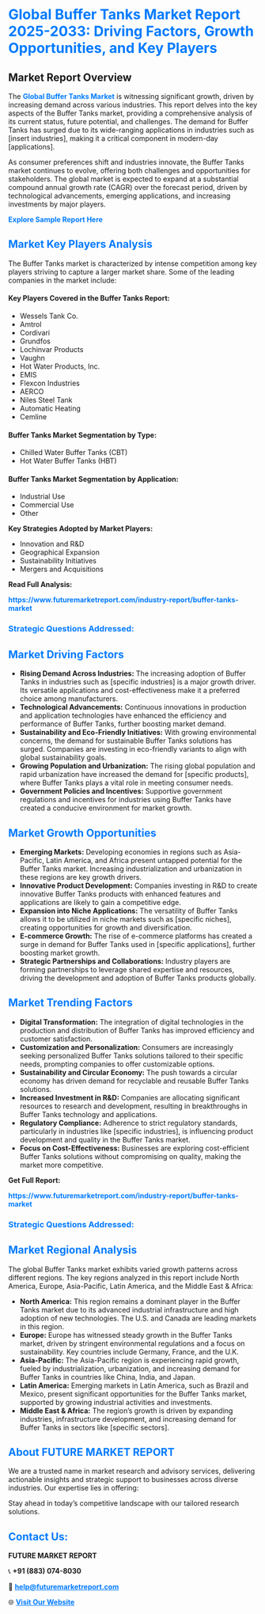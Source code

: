 <h1 style="color: #007BFF;">Global Buffer Tanks Market Report 2025-2033: Driving Factors, Growth Opportunities, and Key Players</h1>

<section id="overview">
<h2>Market Report Overview</h2>
<p>The <a href="https://www.futuremarketreport.com/industry-report/buffer-tanks-market" style="color: #007BFF; text-decoration: none;"><strong>Global Buffer Tanks Market</strong></a> is witnessing significant growth, driven by increasing demand across various industries. This report delves into the key aspects of the Buffer Tanks market, providing a comprehensive analysis of its current status, future potential, and challenges. The demand for Buffer Tanks has surged due to its wide-ranging applications in industries such as [insert industries], making it a critical component in modern-day [applications].</p>
<p>As consumer preferences shift and industries innovate, the Buffer Tanks market continues to evolve, offering both challenges and opportunities for stakeholders. The global market is expected to expand at a substantial compound annual growth rate (CAGR) over the forecast period, driven by technological advancements, emerging applications, and increasing investments by major players.</p>
</section>

<section id="overview">
<p><a href="https://www.futuremarketreport.com/request-sample/reportId=86664" style="color: #007BFF; text-decoration: none;"><strong>Explore Sample Report Here</strong></a></p>
</section>

<section id="key-players">
<h2 style="color: #007BFF;">Market Key Players Analysis</h2>
<p>The Buffer Tanks market is characterized by intense competition among key players striving to capture a larger market share. Some of the leading companies in the market include:</p>
<h4>Key Players Covered in the Buffer Tanks Report:</h4>
<ul><li>Wessels Tank Co.</li><li>Amtrol</li><li>Cordivari</li><li>Grundfos</li><li>Lochinvar Products</li><li>Vaughn</li><li>Hot Water Products, Inc.</li><li>EMIS</li><li>Flexcon Industries</li><li>AERCO</li><li>Niles Steel Tank</li><li>Automatic Heating</li><li>Cemline</li></ul>
<h4>Buffer Tanks Market Segmentation by Type:</h4>
<ul><li>Chilled Water Buffer Tanks (CBT)</li><li>Hot Water Buffer Tanks (HBT)</li></ul>

<h4>Buffer Tanks Market Segmentation by Application:</h4>
<ul><li>Industrial Use</li><li>Commercial Use</li><li>Other</li></ul>
<p><strong>Key Strategies Adopted by Market Players:</strong></p>
<ul>
<li>Innovation and R&D</li>
<li>Geographical Expansion</li>
<li>Sustainability Initiatives</li>
<li>Mergers and Acquisitions</li>
</ul>
</section>

<section>
<p><strong>Read Full Analysis: </strong></p><a href="https://www.futuremarketreport.com/industry-report/buffer-tanks-market" style="color: #007BFF; text-decoration: none;"><strong>https://www.futuremarketreport.com/industry-report/buffer-tanks-market</strong></a>
<h3 style="color: #007BFF;">Strategic Questions Addressed:</h3>
</section>

<section id="driving-factors">
<h2 style="color: #007BFF;">Market Driving Factors</h2>
<ul>
<li><strong>Rising Demand Across Industries:</strong> The increasing adoption of Buffer Tanks in industries such as [specific industries] is a major growth driver. Its versatile applications and cost-effectiveness make it a preferred choice among manufacturers.</li>
<li><strong>Technological Advancements:</strong> Continuous innovations in production and application technologies have enhanced the efficiency and performance of Buffer Tanks, further boosting market demand.</li>
<li><strong>Sustainability and Eco-Friendly Initiatives:</strong> With growing environmental concerns, the demand for sustainable Buffer Tanks solutions has surged. Companies are investing in eco-friendly variants to align with global sustainability goals.</li>
<li><strong>Growing Population and Urbanization:</strong> The rising global population and rapid urbanization have increased the demand for [specific products], where Buffer Tanks plays a vital role in meeting consumer needs.</li>
<li><strong>Government Policies and Incentives:</strong> Supportive government regulations and incentives for industries using Buffer Tanks have created a conducive environment for market growth.</li>
</ul>
</section>

<section id="growth-opportunities">
<h2 style="color: #007BFF;">Market Growth Opportunities</h2>
<ul>
<li><strong>Emerging Markets:</strong> Developing economies in regions such as Asia-Pacific, Latin America, and Africa present untapped potential for the Buffer Tanks market. Increasing industrialization and urbanization in these regions are key growth drivers.</li>
<li><strong>Innovative Product Development:</strong> Companies investing in R&D to create innovative Buffer Tanks products with enhanced features and applications are likely to gain a competitive edge.</li>
<li><strong>Expansion into Niche Applications:</strong> The versatility of Buffer Tanks allows it to be utilized in niche markets such as [specific niches], creating opportunities for growth and diversification.</li>
<li><strong>E-commerce Growth:</strong> The rise of e-commerce platforms has created a surge in demand for Buffer Tanks used in [specific applications], further boosting market growth.</li>
<li><strong>Strategic Partnerships and Collaborations:</strong> Industry players are forming partnerships to leverage shared expertise and resources, driving the development and adoption of Buffer Tanks products globally.</li>
</ul>
</section>

<section id="trending-factors">
<h2 style="color: #007BFF;">Market Trending Factors</h2>
<ul>
<li><strong>Digital Transformation:</strong> The integration of digital technologies in the production and distribution of Buffer Tanks has improved efficiency and customer satisfaction.</li>
<li><strong>Customization and Personalization:</strong> Consumers are increasingly seeking personalized Buffer Tanks solutions tailored to their specific needs, prompting companies to offer customizable options.</li>
<li><strong>Sustainability and Circular Economy:</strong> The push towards a circular economy has driven demand for recyclable and reusable Buffer Tanks solutions.</li>
<li><strong>Increased Investment in R&D:</strong> Companies are allocating significant resources to research and development, resulting in breakthroughs in Buffer Tanks technology and applications.</li>
<li><strong>Regulatory Compliance:</strong> Adherence to strict regulatory standards, particularly in industries like [specific industries], is influencing product development and quality in the Buffer Tanks market.</li>
<li><strong>Focus on Cost-Effectiveness:</strong> Businesses are exploring cost-efficient Buffer Tanks solutions without compromising on quality, making the market more competitive.</li>
</ul>
</section>

<section>
<p><strong>Get Full Report: </strong></p><a href="https://www.futuremarketreport.com/industry-report/buffer-tanks-market" style="color: #007BFF; text-decoration: none;"><strong>https://www.futuremarketreport.com/industry-report/buffer-tanks-market</strong></a>
<h3 style="color: #007BFF;">Strategic Questions Addressed:</h3>
</section>


<section id="regional-analysis">
<h2 style="color: #007BFF;">Market Regional Analysis</h2>
<p>The global Buffer Tanks market exhibits varied growth patterns across different regions. The key regions analyzed in this report include North America, Europe, Asia-Pacific, Latin America, and the Middle East & Africa:</p>
<ul>
<li><strong>North America:</strong> This region remains a dominant player in the Buffer Tanks market due to its advanced industrial infrastructure and high adoption of new technologies. The U.S. and Canada are leading markets in this region.</li>
<li><strong>Europe:</strong> Europe has witnessed steady growth in the Buffer Tanks market, driven by stringent environmental regulations and a focus on sustainability. Key countries include Germany, France, and the U.K.</li>
<li><strong>Asia-Pacific:</strong> The Asia-Pacific region is experiencing rapid growth, fueled by industrialization, urbanization, and increasing demand for Buffer Tanks in countries like China, India, and Japan.</li>
<li><strong>Latin America:</strong> Emerging markets in Latin America, such as Brazil and Mexico, present significant opportunities for the Buffer Tanks market, supported by growing industrial activities and investments.</li>
<li><strong>Middle East & Africa:</strong> The region’s growth is driven by expanding industries, infrastructure development, and increasing demand for Buffer Tanks in sectors like [specific sectors].</li>
</ul>
</section>

<footer>
<h2 style="color: #007BFF;">About FUTURE MARKET REPORT</h2>
<p>We are a trusted name in market research and advisory services, delivering actionable insights and strategic support to businesses across diverse industries. Our expertise lies in offering:</p>

<p>Stay ahead in today’s competitive landscape with our tailored research solutions.</p>

<h2 style="color: #007BFF;">Contact Us:</h2>
<p><strong>FUTURE MARKET REPORT</strong></p>
<p>📞 <strong>+91 (883) 074-8030</strong></p>
<p>📧 <strong><a href="mailto:help@futuremarketreport.com" style="color: #007BFF;">help@futuremarketreport.com</a></strong></p>
<p>🌐 <strong><a href="https://www.futuremarketreport.com/" style="color: #007BFF;">Visit Our Website</a></strong></p>
</footer>